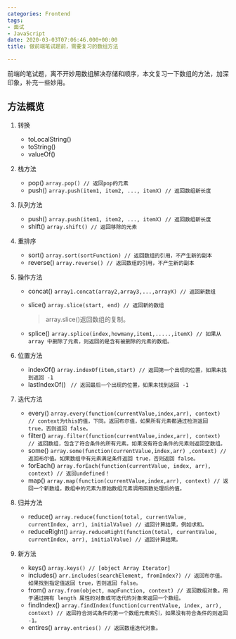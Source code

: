 ```yaml
---
categories: Frontend
tags:
- 面试
- JavaScript
date: 2020-03-03T07:06:46.000+00:00
title: 做前端笔试题前，需要复习的数组方法

---
```

前端的笔试题，离不开妙用数组解决存储和顺序，本文复习一下数组的方法，加深印象，补充一些妙用。

## 方法概览

1. 转换
	- toLocalString()
    - toString()
    - valueOf()
    
2. 栈方法
	- pop() `array.pop() // 返回pop的元素`
    - push() `array.push(item1, item2, ..., itemX) // 返回数组新长度`
    
3. 队列方法
	- push() `array.push(item1, item2, ..., itemX) // 返回数组新长度`
    - shift() `array.shift() // 返回移除的元素`
    
4. 重排序
	- sort() `array.sort(sortFunction) // 返回数组的引用，不产生新的副本`
    - reverse() `array.reverse() // 返回数组的引用，不产生新的副本`
    
5. 操作方法
	- concat() `array1.concat(array2,array3,...,arrayX) // 返回新数组`
    - slice() `array.slice(start, end) // 返回新的数组`
    
      > array.slice()返回数组的复制。
        
    - splice() `array.splice(index,howmany,item1,.....,itemX) // 如果从 array 中删除了元素，则返回的是含有被删除的元素的数组。`

6. 位置方法
	- indexOf() `array.indexOf(item,start) // 返回第一个出现的位置，如果未找到返回 -1`
    - lastIndexOf() ` // 返回最后一个出现的位置，如果未找到返回 -1`
    
7. 迭代方法
	- every() `array.every(function(currentValue,index,arr), context) // context为this的值，下同。返回布尔值，如果所有元素都通过检测返回 true，否则返回 false。`
    - filter() `array.filter(function(currentValue,index,arr), context) // 返回数组，包含了符合条件的所有元素。如果没有符合条件的元素则返回空数组。`
    - some() `array.some(function(currentValue,index,arr) ,context) // 返回布尔值。如果数组中有元素满足条件返回 true，否则返回 false。`
    - forEach() `array.forEach(function(currentValue, index, arr), context) // 返回undefined！`
    - map() `array.map(function(currentValue,index,arr), context) // 返回一个新数组，数组中的元素为原始数组元素调用函数处理后的值。`
    
8. 归并方法
	- reduce() `array.reduce(function(total, currentValue, currentIndex, arr), initialValue) // 返回计算结果，例如求和。`
    - reduceRight() `array.reduceRight(function(total, currentValue, currentIndex, arr), initialValue) // 返回计算结果。`
    
9. 新方法
	- keys() `array.keys() // [object Array Iterator]`
    - includes() `arr.includes(searchElement, fromIndex?) // 返回布尔值。如果找到指定值返回 true，否则返回 false。`
    - from() `array.from(object, mapFunction, context) // 返回数组对象。用于通过拥有 length 属性的对象或可迭代的对象来返回一个数组。`
    - findIndex() `array.findIndex(function(currentValue, index, arr), context) // 返回符合测试条件的第一个数组元素索引，如果没有符合条件的则返回 -1。` 
    - entires() `array.entries() // 返回数组迭代对象。`